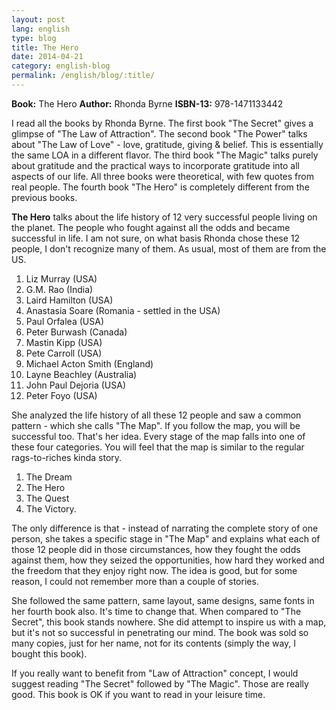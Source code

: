 ```yaml
---
layout: post
lang: english
type: blog
title: The Hero
date: 2014-04-21
category: english-blog
permalink: /english/blog/:title/
---
```


**Book:** The Hero
**Author:** Rhonda Byrne
**ISBN-13:** 978-1471133442

I read all the books by Rhonda Byrne. The first book "The Secret" gives a glimpse of "The Law of Attraction". The second book "The Power" talks about "The Law of Love" - love, gratitude, giving & belief. This is essentially the same LOA in a different flavor. The third book "The Magic" talks purely about gratitude and the practical ways to incorporate gratitude into all aspects of our life. All three books were theoretical, with few quotes from real people. The fourth book "The Hero" is completely different from the previous books.

**The Hero** talks about the life history of 12 very successful people living on the planet. The people who fought against all the odds and became successful in life. I am not sure, on what basis Rhonda chose these 12 people, I don't recognize many of them. As usual, most of them are from the US.

1. Liz Murray (USA)
2. G.M. Rao (India)
3. Laird Hamilton (USA)
4. Anastasia Soare (Romania - settled in the USA)
5. Paul Orfalea (USA)
6. Peter Burwash (Canada)
7. Mastin Kipp (USA)
8. Pete Carroll (USA)
9. Michael Acton Smith (England)
10. Layne Beachley (Australia)
11. John Paul Dejoria (USA)
12. Peter Foyo (USA)

She analyzed the life history of all these 12 people and saw a common pattern - which she calls "The Map". If you follow the map, you will be successful too. That's her idea. Every stage of the map falls into one of these four categories. You will feel that the map is similar to the regular rags-to-riches kinda story.

1. The Dream
2. The Hero
3. The Quest
4. The Victory.

The only difference is that - instead of narrating the complete story of one person, she takes a specific stage in "The Map" and explains what each of those 12 people did in those circumstances, how they fought the odds against them, how they seized the opportunities, how hard they worked and the freedom that they enjoy right now. The idea is good, but for some reason, I could not remember more than a couple of stories.

She followed the same pattern, same layout, same designs, same fonts in her fourth book also. It's time to change that. When compared to "The Secret", this book stands nowhere. She did attempt to inspire us with a map, but it's not so successful in penetrating our mind. The book was sold so many copies, just for her name, not for its contents (simply the way, I bought this book).

If you really want to benefit from "Law of Attraction" concept, I would suggest reading "The Secret" followed by "The Magic". Those are really good. This book is OK if you want to read in your leisure time.
